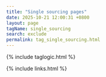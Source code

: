 ```yaml
---
title: "Single sourcing pages"
date: 2025-10-21 12:00:31 +0800
layout: page
tagName: single_sourcing
search: exclude
permalink: tag_single_sourcing.html
---
```

{% include taglogic.html %}

{% include links.html %}
